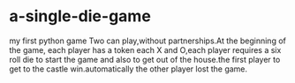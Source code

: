 # a-single-die-game
my first python game
Two can play,without partnerships.At the beginning of the game, each player has a token each X and O,each player requires a six roll die to start the game and also to get out of the house.the first player to get to the castle win.automatically the other player lost the game. 
